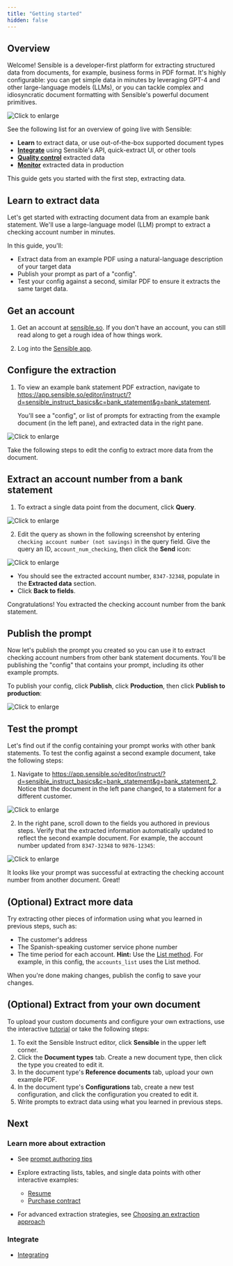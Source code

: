 ```yaml
---
title: "Getting started"
hidden: false
---
```


## Overview

Welcome! Sensible is a developer-first platform for extracting structured data from documents, for example, business forms in PDF format. It's highly configurable: you can get simple data in minutes by leveraging GPT-4 and other large-language models (LLMs), or you can tackle complex and idiosyncratic document formatting with Sensible's powerful document primitives.



![Click to enlarge](https://raw.githubusercontent.com/sensible-hq/sensible-docs/main/readme-sync/assets/v0/images/final/platform.png)

See the following list for an overview of going live with Sensible:

- **Learn** to extract data, or use out-of-the-box supported document types
- [**Integrate**](doc:integrate) using Sensible's API, quick-extract UI, or other tools
- [**Quality control**](doc:validate-extractions) extracted data
-  [**Monitor**](doc:metrics) extracted data in production 

This guide gets you started with the first step, extracting data.

## Learn to extract data

Let's get started with extracting document data from an example bank statement. We'll use a large-language model (LLM) prompt to extract a checking account number in minutes.

 In this guide, you'll:

- Extract data from an example PDF using a natural-language description of your target data 
- Publish your prompt as part of a "config".
- Test your config against a second, similar PDF to ensure it extracts the same target data.

## Get an account

1. Get an account at [sensible.so](https://app.sensible.so/register).  If you don't have an account, you can still read along to get a rough idea of how things work.

2. Log into the [Sensible app](https://app.sensible.so/signin/).

## Configure the extraction

1. To view an example bank statement PDF extraction, navigate to <https://app.sensible.so/editor/instruct/?d=sensible_instruct_basics&c=bank_statement&g=bank_statement>. 

   You'll see a "config", or list of prompts for extracting from the example document (in the left pane), and extracted data in the right pane.

![Click to enlarge](https://raw.githubusercontent.com/sensible-hq/sensible-docs/main/readme-sync/assets/v0/images/final/quickstart_instruct_1.png)

Take the following steps to edit the config to extract more data from the document.

## Extract an account number from a bank statement

1. To extract a single data point from the document, click **Query**.

![Click to enlarge](https://raw.githubusercontent.com/sensible-hq/sensible-docs/main/readme-sync/assets/v0/images/final/quickstart_instruct_2.png)

2. Edit the query as shown in the following screenshot by entering `checking account number (not savings)` in the query field. Give the query an ID, `account_num_checking`, then click the **Send** icon:

![Click to enlarge](https://raw.githubusercontent.com/sensible-hq/sensible-docs/main/readme-sync/assets/v0/images/final/quickstart_instruct_3.png)

- You should see the extracted account number, `8347-32348`, populate in the **Extracted data** section.
- Click **Back to fields**.

Congratulations! You extracted the checking account number from the bank statement.

## Publish the prompt

Now let's publish the prompt you created so you can use it to extract checking account numbers from other bank statement documents. You'll be publishing the "config" that contains your prompt, including its other example prompts.

To publish your config, click **Publish**, click **Production**, then click **Publish to production**:

![Click to enlarge](https://raw.githubusercontent.com/sensible-hq/sensible-docs/main/readme-sync/assets/v0/images/final/quickstart_instruct_10.png)

## Test the prompt

Let's find out if the config containing your prompt works with other bank statements. To test the config against a second example document, take the following steps:

1. Navigate to <https://app.sensible.so/editor/instruct/?d=sensible_instruct_basics&c=bank_statement&g=bank_statement_2>. Notice that the document in the left pane changed, to a statement for a different customer.

![Click to enlarge](https://raw.githubusercontent.com/sensible-hq/sensible-docs/main/readme-sync/assets/v0/images/final/quickstart_instruct_8.png)

2. In the right pane, scroll down to the fields you authored in previous steps. Verify that the extracted information automatically updated to reflect the second example document. For example, the account number updated from `8347-32348` to `9876-12345`: 

![Click to enlarge](https://raw.githubusercontent.com/sensible-hq/sensible-docs/main/readme-sync/assets/v0/images/final/quickstart_instruct_9.png)

It looks like your prompt was successful at extracting the checking account number from another document. Great! 

## (Optional) Extract more data

Try extracting other pieces of information using what you learned in previous steps, such as:

- The customer's address
- The Spanish-speaking customer service phone number
- The time period for each account. **Hint:** Use the [List method](doc:list). For example, in this config, the `accounts_list` uses the List method.

When you're done making changes, publish the config to save your changes.

## (Optional) Extract from your own document

To upload your custom documents and configure your own extractions, use the interactive [tutorial](https://app.sensible.so/tutorial/) or take the following steps:

1. To exit the Sensible Instruct editor, click **Sensible** in the upper left corner.
2. Click the **Document types** tab. Create a new document type, then click the type you created to edit it.
3. In the document type's **Reference documents** tab, upload your own example PDF.
4. In the document type's **Configurations** tab, create a new test configuration, and click the configuration you created to edit it.
5.  Write prompts to extract data using what you learned in previous steps.

## Next

### Learn more about extraction

- See [prompt authoring tips](doc:instruct)
- Explore extracting lists, tables, and single data points with other interactive examples: 
  - [Resume](https://app.sensible.so/editor/instruct/?d=sensible_instruct_basics&c=resume&g=resume&v=)
  - [Purchase contract](https://app.sensible.so/editor/instruct/?d=sensible_instruct_basics&c=contract&g=contract&v=)

- For advanced extraction strategies, see [Choosing an extraction approach](doc:author)

### Integrate

- [Integrating](doc:integrate)



